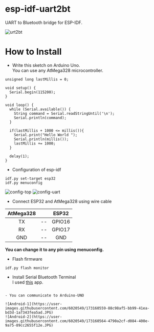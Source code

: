 # esp-idf-uart2bt
UART to Bluetooth bridge for ESP-IDF.

![urt2bt](https://user-images.githubusercontent.com/6020549/173161730-496501d3-163b-4e58-bb5b-f2fdfaa7854a.jpg)


# How to Install

- Write this sketch on Arduino Uno.   
You can use any AtMega328 microcontroller.   

```
unsigned long lastMillis = 0;

void setup() {
  Serial.begin(115200);
}

void loop() {
  while (Serial.available()) {
    String command = Serial.readStringUntil('\n');
    Serial.println(command);
  }

  if(lastMillis + 1000 <= millis()){
    Serial.print("Hello World ");
    Serial.println(millis());
    lastMillis += 1000;
  }

  delay(1);
}
```



- Configuration of esp-idf
```
idf.py set-target esp32
idf.py menuconfig
```

![config-top](https://user-images.githubusercontent.com/6020549/173160346-be330c9b-2aef-4d12-8906-9b3b3a4e0225.jpg)
![config-uart](https://user-images.githubusercontent.com/6020549/173160343-fcf36ffe-d51e-44bc-a299-8f3e2eb5fe9b.jpg)

- Connect ESP32 and AtMega328 using wire cable   

|AtMega328||ESP32|
|:-:|:-:|:-:|
|TX|--|GPIO16|
|RX|--|GPIO17|
|GND|--|GND|

__You can change it to any pin using menuconfig.__   


- Flash firmware
```
idf.py flash monitor
```

- Install Serial Bluetooth Terminal   
I used [this](https://play.google.com/store/apps/details?id=de.kai_morich.serial_bluetooth_terminal) app.

```

- You can communicate to Arduino-UNO

![Android-1](https://user-images.githubusercontent.com/6020549/173160559-88c98af5-bb99-41ea-bd3d-1a7343fea5ad.JPG)
![Android-2](https://user-images.githubusercontent.com/6020549/173160564-4790a2cf-d084-400e-9a75-89cc2655f12e.JPG)

